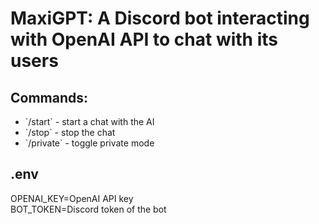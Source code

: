 <h1>MaxiGPT: A Discord bot interacting with OpenAI API to chat with its users</h1>

<h2>Commands:</h2>
<ul>
<li>`/start` - start a chat with the AI</li>
<li>`/stop` - stop the chat</li>
<li>`/private` - toggle private mode</li>
</ul>

<h2>.env</h2>
<p>OPENAI_KEY=OpenAI API key
<br/>
BOT_TOKEN=Discord token of the bot
</p>
